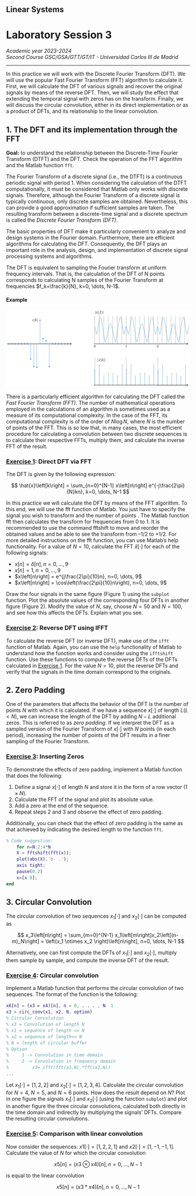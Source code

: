 ## **Linear Systems**

# **Laboratory Session 3**

_Academic year 2023-2024_  
_Second Course GSC/GSA/GTT/GT/IT - Universidad Carlos III de Madrid_

---

In this practice we will work with the Discrete Fourier Transform (DFT). We will use the popular Fast
Fourier Transform (FFT) algorithm to calculate it. First, we will calculate the DFT of various signals
and recover the original signals by means of the reverse DFT. Then, we will study the effect that
extending the temporal signal with zeros has on the transform. Finally, we will discuss the circular
convolution, either in its direct implementation or as a product of DFTs, and its relationship to the
linear convolution.

## 1. The DFT and its implementation through the FFT
**Goal:** to understand the relationship between the Discrete-Time Fourier Transform (DTFT) and the
DFT. Check the operation of the FFT algorithm and the Matlab function `fft`.

The Fourier Transform of a discrete signal (i.e., the DTFT) is a continuous periodic signal with
period 1. When considering the calculation of the DTFT computationally, it must be considered that
Matlab only works with discrete signals. Therefore, although the Fourier Transform of a discrete signal
is typically continuous, only discrete samples are obtained. Nevertheless, this can provide a good
approximation if sufficient samples are taken. The resulting transform between a discrete-time signal
and a discrete spectrum is called the _Discrete Fourier Transform (DFT)_.

The basic properties of DFT make it particularly convenient to analyze and design systems in the
Fourier domain. Furthermore, there are efficient algorithms for calculating the DFT. Consequently, the
DFT plays an important role in the analysis, design, and implementation of discrete signal processing
systems and algorithms.

The DFT is equivalent to sampling the Fourier transform at uniform frequency intervals. That is, the
calculation of the DFT of N points corresponds to calculating N samples of the Fourier Transform at
frequencies $f_k=\frac{k}{N}, k=0, \dots, N-1$.

#### Example
![Fourier transform of x[k]](fourier_transform.png)

There is a particularly efficient algorithm for calculating the DFT called the _Fast Fourier Transform
(FFT)_. The number of mathematical operations employed in the calculations of an algorithm is
sometimes used as a measure of its computational complexity. In the case of the FFT, its computational
complexity is of the order of $N \log N$, where $N$ is the number of points of the FFT. This is so low that,
in many cases, the most efficient procedure for calculating a convolution between two discrete
sequences is to calculate their respective FFTs, multiply them, and calculate the inverse FFT of the
result.

### [Exercise 1][i1]: Direct DFT via FFT
The DFT is given by the following expression:

$$
\hat{x}\left[k\right] = \sum_{n=0}^{N-1} x\left[n\right] e^{-j\frac{2\pi}{N}kn}, k=0, \dots, N-1
$$

In this practice we will calculate the DFT by means of the FFT algorithm. To this end, we will use the
fft function of Matlab. You just have to specify the signal you wish to transform and the number of
points . The Matlab function fft then calculates the transform for frequencies from 0 to 1. It is
recommended to use the command fftshift to move and reorder the obtained values and be able to see
the transform from –1/2 to +1/2. For more detailed instructions on the fft function, you can use
Matlab’s help functionality.
For a value of $N=10$, calculate the FFT $\hat{x}[\cdot]$ for each of the following signals:

* $x\left[n\right] = \delta\left[n\right], n=0, \dots, 9$
* $x\left[n\right] = 1, n=0, \dots, 9$
* $x\left[n\right] = e^{j\frac{2\pi}{10}n}, n=0, \dots, 9$
* $x\left[n\right] = \cos\left(\frac{2\pi}{10}n\right), n=0, \dots, 9$

Draw the four signals in the same figure (Figure 1) using the `subplot` function. Plot the absolute values
of the corresponding four DFTs in another figure (Figure 2). Modify the value of $N$, say, choose $N=50$
and $N=100$, and see how this affects the DFTs. Explain what you see.

### [Exercise 2][i2]: Reverse DFT using IFFT
To calculate the reverse DFT (or inverse DFT), make use of the `ifft` function of Matlab. Again, you can
use the `help` functionality of Matlab to understand how the function works and consider using the
`ifftshift` function. Use these functions to compute the reverse DFTs of the DFTs calculated in
[Exercise 1][i1]. For the value $N=10$, plot the reverse DFTs and verify that the signals in the time
domain correspond to the originals.

## 2. Zero Padding

One of the parameters that affects the behavior of the DFT is the number of points $N$ with which it is
calculated. If we have a sequence $x[\cdot]$ of length $L(L\lt N)$, we can increase the length of
the DFT by adding $N-L$ additional zeros. This is referred to as _zero padding_. If we interpret the DFT
as a sampled version of the Fourier Transform of $x[\cdot]$ with $N$ points (in each period), increasing
the number of points of the DFT results in a finer sampling of the Fourier Transform.

### [Exercise 3][i3]: Inserting Zeros
To demonstrate the effects of zero padding, implement a Matlab function that does the following:

1. Define a signal $x[\cdot]$ of length $N$ and store it in the form of a row vector $(1 \times N)$.
1. Calculate the FFT of the signal and plot its absolute value.
1. Add a zero at the end of the sequence.
1. Repeat steps 2 and 3 and observe the effect of zero padding.

Additionally, you can check that the effect of zero padding is the same as that achieved by indicating
the desired length to the function `fft`.

```matlab
% Code suggestion:
    for n=N:2:4*N
    X = fftshift(fft(x));
    plot(abs(X),'b- .');
    axis tight;
    pause(0.2)
    x=[x 0];
end
```

## 3. Circular Convolution

The circular convolution of two sequences $x_1[\cdot]$ and $x_2[\cdot]$ can be computed as

$$
x_3\left[n\right] = \sum_{m=0}^{N-1} x_1\left[m\right]x_2\left[(n-m)_N\right] =
\left(x_1 \otimes x_2 \right)\left[n\right], n=0, \dots, N-1
$$

Alternatively, one can first compute the DFTs of $x_1[\cdot]$ and $x_2[\cdot]$, multiply them sample
by sample, and compute the inverse DFT of the result.

### [Exercise 4][i4]: Circular convolution
Implement a Matlab function that performs the circular convolution of two sequences. The format of
the function is the following:

```matlab
x6[n] = (x3 ⇤ x4)[n], n = 0, . . . , N  1
x3 = circ_conv(x1, x2, N, option)
% Circular Convolution
% x3 = Convolution of length N
% x1 = sequence of length <= N
% x2 = sequence of length<= N
% N = length of circular buffer
% Option
%     1 -> Convolution in time domain
%     2 -> Convolution in frequency domain
%         x3= ifft(fft(x1,N).*fft(x2,N))
...
```

Let $x_1[\cdot]=[1,2,2]$ and $x_2[\cdot]=[1,2,3,4]$. Calculate the circular convolution for $N=4$,
$N=5$, and $N=6$ points. How does the result depend on $N$? Plot in one figure the signals
$x_1[\cdot]$ and $x_2[\cdot]$ (using the function `subplot`) and plot in another figure the three
circular convolutions, calculated both directly in the time domain and indirectly by multiplying the
signals’ DFTs. Compare the resulting
circular convolutions.

### [Exercise 5][i5]: Comparison with linear convolution
Now consider the sequences: $x1[\cdot] = [1, 2, 2, 1]$ and $x2[\cdot] = [1, -1, -1, 1]$. Calculate the
value of $N$ for which the circular convolution

$$
x5[n] = \left(x3 \otimes x4\right)\left[n\right], n = 0, \dots , N-1
$$

is equal to the linear convolution

$$
x5[n] = \left(x3 \ast x4\right)\left[n\right], n = 0, \dots , N-1
$$

[i1]: https://github.com/alonso-herreros/uni-linsys-lab4/issues/1
[i2]: https://github.com/alonso-herreros/uni-linsys-lab4/issues/2
[i3]: https://github.com/alonso-herreros/uni-linsys-lab4/issues/3
[i4]: https://github.com/alonso-herreros/uni-linsys-lab4/issues/4
[i5]: https://github.com/alonso-herreros/uni-linsys-lab4/issues/5
